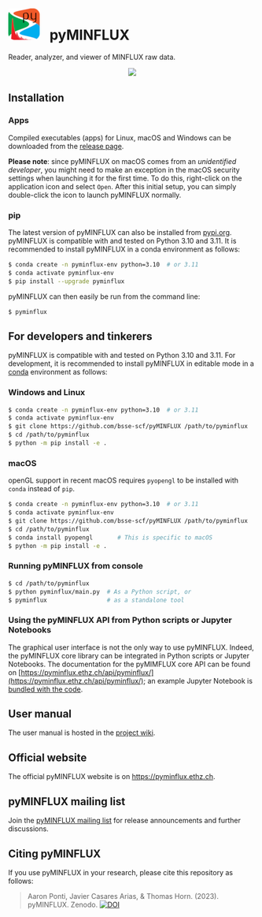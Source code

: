 # ![](pyminflux/ui/assets/Logo_v3_small.png)&nbsp;&nbsp;&nbsp;pyMINFLUX

Reader, analyzer, and viewer of MINFLUX raw data.

<p align="center">
  <img width="640" src="https://pyminflux.ethz.ch/img/pyminflux.png">
</p>

## Installation

### Apps

Compiled executables (apps) for Linux, macOS and Windows can be downloaded from the [release page](https://github.com/bsse-scf/pyMINFLUX/releases/latest). 

**Please note**: since pyMINFLUX on macOS comes from an *unidentified developer*, you might need to make an exception in the macOS security settings when launching it for the first time. To do this, right-click on the application icon and select `Open`. After this initial setup, you can simply double-click the icon to launch pyMINFLUX normally.

### pip

The latest version of pyMINFLUX can also be installed from [pypi.org](https://pypi.org/project/pyminflux/). pyMINFLUX is compatible with and tested on Python 3.10 and 3.11. It is recommended to install pyMINFLUX in a conda environment as follows:

```sh
$ conda create -n pyminflux-env python=3.10  # or 3.11
$ conda activate pyminflux-env
$ pip install --upgrade pyminflux
```

pyMINFLUX can then easily be run from the command line:

```sh
$ pyminflux
```

## For developers and tinkerers

pyMINFLUX is compatible with and tested on Python 3.10 and 3.11. For development, it is recommended to install pyMINFLUX in editable mode in a [conda](https://docs.conda.io/en/latest/miniconda.html#latest-miniconda-installer-links) environment as follows:

### Windows and Linux

```sh
$ conda create -n pyminflux-env python=3.10  # or 3.11
$ conda activate pyminflux-env
$ git clone https://github.com/bsse-scf/pyMINFLUX /path/to/pyminflux
$ cd /path/to/pyminflux
$ python -m pip install -e .
```

### macOS

openGL support in recent macOS requires `pyopengl` to be installed with `conda` instead of `pip`.

```sh
$ conda create -n pyminflux-env python=3.10  # or 3.11
$ conda activate pyminflux-env
$ git clone https://github.com/bsse-scf/pyMINFLUX /path/to/pyminflux
$ cd /path/to/pyminflux
$ conda install pyopengl       # This is specific to macOS
$ python -m pip install -e .
```

### Running pyMINFLUX from console

```sh
$ cd /path/to/pyminflux
$ python pyminflux/main.py  # As a Python script, or
$ pyminflux                 # as a standalone tool
```

### Using the pyMINFLUX API from Python scripts or Jupyter Notebooks

The graphical user interface is not the only way to use pyMINFLUX. Indeed, the pyMINFLUX core library can be integrated in Python scripts or Jupyter Notebooks. The documentation for the pyMIMFLUX core API can be found on [https://pyminflux.ethz.ch/api/pyminflux/](https://pyminflux.ethz.ch/api/pyminflux/); an example Jupyter Notebook is [bundled with the code](/examples/processing.ipynb).

## User manual

The user manual is hosted in the [project wiki](https://github.com/bsse-scf/pyMINFLUX/wiki/pyMINFLUX-user-manual).

## Official website

The official pyMINFLUX website is on https://pyminflux.ethz.ch.

## pyMINFLUX mailing list

Join the [pyMINFLUX mailing list](https://sympa.ethz.ch/sympa/subscribe/pyminflux) for release announcements and further discussions.

## Citing pyMINFLUX

If you use pyMINFLUX in your research, please cite this repository as follows:

> Aaron Ponti, Javier Casares Arias, & Thomas Horn. (2023). pyMINFLUX. Zenodo. [![DOI](https://zenodo.org/badge/DOI/10.5281/zenodo.7895501.svg)](https://doi.org/10.5281/zenodo.7895501)



